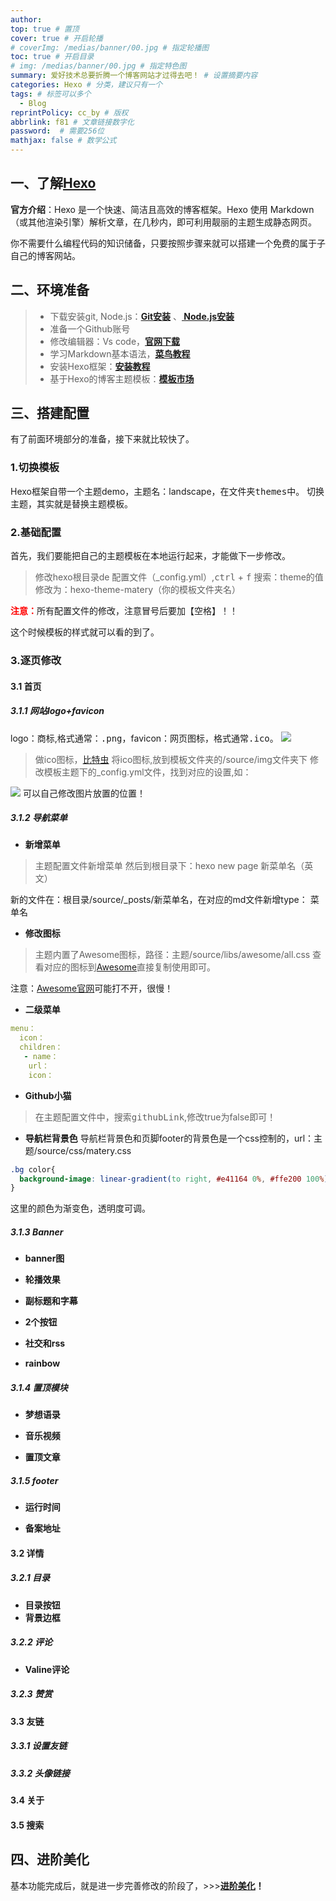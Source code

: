 ```yaml
---
author: 
top: true # 置顶
cover: true # 开启轮播
# coverImg: /medias/banner/00.jpg # 指定轮播图
toc: true # 开启目录
# img: /medias/banner/00.jpg # 指定特色图
summary: 爱好技术总要折腾一个博客网站才过得去吧！ # 设置摘要内容
categories: Hexo # 分类，建议只有一个
tags: # 标签可以多个
  - Blog
reprintPolicy: cc_by # 版权
abbrlink: f81 # 文章链接数字化
password:  # 需要256位
mathjax: false # 数学公式
---
```

## 一、了解[Hexo](https://hexo.io/zh-cn/docs/)
**官方介绍**：Hexo 是一个快速、简洁且高效的博客框架。Hexo 使用 Markdown（或其他渲染引擎）解析文章，在几秒内，即可利用靓丽的主题生成静态网页。  

你不需要什么编程代码的知识储备，只要按照步骤来就可以搭建一个免费的属于子自己的博客网站。

## 二、环境准备
> * 下载安装git, Node.js：**[Git安装](https://blog.csdn.net/qq_36292543/article/details/109021023)** 、**[ Node.js安装](https://blog.csdn.net/qq_36292543/article/details/109021779)**
> * 准备一个Github账号
> * 修改编辑器：Vs code，**[官网下载](https://code.visualstudio.com/)**
> * 学习Markdown基本语法，**[菜鸟教程](https://www.runoob.com/markdown/md-tutorial.html)**
> * 安装Hexo框架：**[安装教程](https://yafine-blog.cn/posts/4ab2.html)**
> * 基于Hexo的博客主题模板：**[模板市场]()**

## 三、搭建配置
有了前面环境部分的准备，接下来就比较快了。  

### 1.切换模板
Hexo框架自带一个主题demo，主题名：landscape，在文件夹<kbd>themes</kbd>中。 切换主题，其实就是替换主题模板。  

### 2.基础配置
首先，我们要能把自己的主题模板在本地运行起来，才能做下一步修改。
> 修改hexo根目录de 配置文件（_config.yml）,<kbd>ctrl</kbd> + <kbd>f</kbd> 搜索：theme的值
修改为：hexo-theme-matery（你的模板文件夹名）

<font color=red>**注意：**</font>所有配置文件的修改，注意冒号后要加【空格】！！

这个时候模板的样式就可以看的到了。

### 3.逐页修改
#### 3.1 首页
##### 3.1.1 网站logo+favicon
logo：商标,格式通常：<kbd>.png</kbd>，favicon：网页图标，格式通常<kbd>.ico</kbd>。
![](https://i.loli.net/2020/10/10/maiJWM82UzoBSkb.png)

> 做ico图标，[比特虫](http://www.bitbug.net/)
将ico图标,放到模板文件夹的/source/img文件夹下
修改模板主题下的_config.yml文件，找到对应的设置,如：

![](https://i.loli.net/2020/10/10/9voYf75lnjRikS4.png)
可以自己修改图片放置的位置！

##### 3.1.2 导航菜单
+ **新增菜单**
>主题配置文件新增菜单
然后到根目录下：hexo new page 新菜单名（英文）

新的文件在：根目录/source/_posts/新菜单名，在对应的md文件新增type： 菜单名

+ **修改图标**
> 主题内置了Awesome图标，路径：主题/source/libs/awesome/all.css
查看对应的图标到[Awesome](https://fontawesome.dashgame.com/)直接复制使用即可。

注意：[Awesome官网](https://fontawesome.com/)可能打不开，很慢！

+ **二级菜单**
``` yml
menu：
  icon：
  children：
   - name：
    url：
    icon：
```
+ **Github小猫**
> 在主题配置文件中，搜索<kbd>githubLink</kbd>,修改true为false即可！

+ **导航栏背景色**
导航栏背景色和页脚footer的背景色是一个css控制的，url：主题/source/css/matery.css
``` css
.bg color{
  background-image: linear-gradient(to right, #e41164 0%, #ffe200 100%);
}
```
这里的颜色为渐变色，透明度可调。

##### 3.1.3 Banner
+ **banner图**


+ **轮播效果**

+ **副标题和字幕**

+ **2个按钮**

+ **社交和rss**

+ **rainbow**

##### 3.1.4 置顶模块
+ **梦想语录**

+ **音乐视频**

+ **置顶文章**

##### 3.1.5 footer
+ **运行时间**

+ **备案地址**

#### 3.2 详情
##### 3.2.1 目录
+ **目录按钮**
+ **背景边框**
##### 3.2.2 评论
+ **Valine评论**

##### 3.2.3 赞赏

#### 3.3 友链
##### 3.3.1 设置友链

##### 3.3.2 头像链接

#### 3.4 关于

#### 3.5 搜索

## 四、进阶美化
基本功能完成后，就是进一步完善修改的阶段了，>>>**[进阶美化]()！**